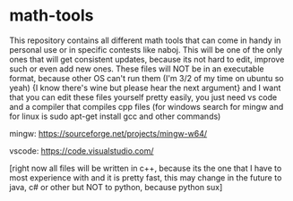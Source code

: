 # math-tools

This repository contains all different math tools that can come in handy in personal use or in specific 
contests like naboj. 
This will be one of the only ones that will get consistent updates, because its not hard to edit, improve such or even add new ones. 
These files will NOT be in an executable format, because other OS can't run them (I'm 3/2 of my time on ubuntu so yeah) {I know there's wine but please hear the next argument}
and I want that you can edit these files yourself pretty easily, you just need vs code and a compiler that compiles cpp files 
(for windows search for mingw and for linux is sudo apt-get install gcc  and other commands)

mingw: https://sourceforge.net/projects/mingw-w64/

vscode: https://code.visualstudio.com/

[right now all files will be written in c++, because its the one that I have to most experience with and it is pretty fast, this may change in the future
to java, c# or other but NOT to python, because python sux]

